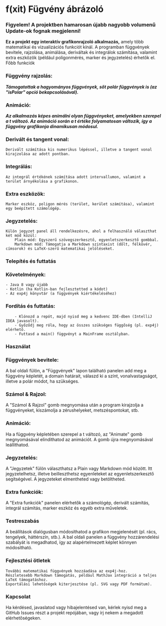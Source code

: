 # f(xit) Fügvény ábrázoló

### Figyelem! A projektben hamarosan újabb nagyobb volumenű Update-ok fognak megjelenni! 

**Ez a projekt egy interaktív grafikonrajzoló alkalmazás,** amely több matematikai és vizualizációs funkciót kínál. A programban függvények bevitele, rajzolása, animálása, deriváltak és integrálok számítása, valamint extra eszközök (például poligonmérés, marker és jegyzetelés) érhetők el.
Főbb funkciók

### Függvény rajzolás:

***Támogatottak a hagyományos függvények, sőt polár függvények is (az "isPolar" opció bekapcsolásával).***

### Animáció:

***Az alkalmazás képes animálni olyan függvényeket, amelyekben szerepel a t változó. Az animáció során a t értéke folyamatosan változik, így a függvény grafikonja dinamikusan módosul.***

### Derivált és tangent vonal:

    Derivált számítása kis numerikus lépéssel, illetve a tangent vonal kirajzolása az adott pontban.

### Integrálás:

    Az integrál értékének számítása adott intervallumon, valamint a terület árnyékolása a grafikonon.

### Extra eszközök:

    Marker eszköz, poligon mérés (terület, kerület számítása), valamint egy beépített számológép.

### Jegyzetelés:

    Külön jegyzet panel áll rendelkezésre, ahol a felhasználó választhat két mód közül:
        Plain mód: Egyszerű szövegszerkesztő, egyenletszerkesztő gombbal.
        Markdown mód: Támogatja a Markdown szintaxist (dőlt, félkövér, címsorok) és LaTeX-szerű matematikai jelöléseket.

### Telepítés és futtatás

### Követelmények:
    - Java 8 vagy újabb
    - Kotlin (ha Kotlin-ban fejlesztetted a kódot)
    - Az exp4j könyvtár (a függvények kiértékeléséhez)

### Fordítás és futtatás:
        - Klónozd a repót, majd nyisd meg a kedvenc IDE-dben (IntelliJ IDEA javasolt).
        - Győződj meg róla, hogy az összes szükséges függőség (pl. exp4j) elérhető.
        - Futtasd a main() függvényt a MainFrame osztályban.

### Használat

### Függvények bevitele:
A bal oldali fülön, a "Függvények" lapon található panelen add meg a függvény képletét, a domain határait, válaszd ki a színt, vonalvastagságot, illetve a polár módot, ha szükséges.

### Számol & Rajzol:
A "Számol & Rajzol" gomb megnyomása után a program kirajzolja a függvényeket, kiszámolja a zérushelyeket, metszéspontokat, stb.

### Animáció:
Ha a függvény képletében szerepel a t változó, az "Animate" gomb megnyomásával elindíthatod az animációt. A gomb újra megnyomásával leállíthatod.

### Jegyzetelés:
A "Jegyzetek" fülön választhatsz a Plain vagy Markdown mód között. Itt jegyzetelhetsz, illetve beilleszthetsz egyenleteket az egyenletszerkesztő segítségével. A jegyzeteket elmentheted vagy betöltheted.

### Extra funkciók:
A "Extra funkciók" panelen elérhetők a számológép, derivált számítás, integrál számítás, marker eszköz és egyéb extra műveletek.

### Testreszabás

A beállítások dialógusban módosíthatod a grafikon megjelenését (pl. rács, tengelyek, háttérszín, stb.).
    A bal oldali panelen a függvény hozzárendelési szabályát is megadhatod, így az alapértelmezett képlet könnyen módosítható.

### Fejlesztési ötletek

    További matematikai függvények hozzáadása az exp4j-hoz.
    Részletesebb Markdown támogatás, például MathJax integráció a teljes LaTeX támogatáshoz.
    Exportálási lehetőségek kiterjesztése (pl. SVG vagy PDF formátum).

### Kapcsolat

Ha kérdésed, javaslatod vagy hibajelentésed van, kérlek nyisd meg a GitHub Issues részt a projekt repójában, vagy írj nekem a megadott elérhetőségeken.
